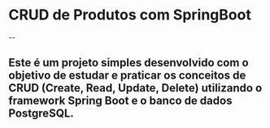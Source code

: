 # CRUD de Produtos com SpringBoot
--
## Este é um projeto simples desenvolvido com o objetivo de estudar e praticar os conceitos de CRUD (Create, Read, Update, Delete) utilizando o framework Spring Boot e o banco de dados PostgreSQL.
